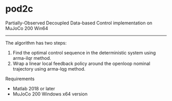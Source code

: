 # pod2c
Partially-Observed Decoupled Data-based Control implementation on MuJoCo 200 Win64

------

The algorithm has two steps:
1. Find the optimal control sequence in the deterministic system using arma-ilqr method.
2. Wrap a linear local feedback policy around the openloop nominal trajectory using arma-lqg method.

Requirements
- Matlab 2018 or later
- MuJoCo 200 Windows x64 version